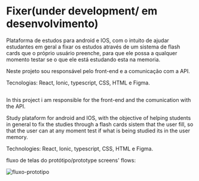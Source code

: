 # Fixer(under development/ em desenvolvimento)
Plataforma de estudos para android e IOS, com o intuito de ajudar estudantes em geral a fixar os estudos através de um sistema de flash cards que o próprio usuário preenche,
para que ele possa a qualquer momento testar se o que ele está estudando esta na memoria. 

Neste projeto sou responsável pelo front-end e a comunicação com a API.

Tecnologias: React, Ionic, typescript, CSS, HTML e Figma.

##

In this project i am responsible for the front-end and the comunication with the API.

Study plataform for android and IOS, with the objective of helping students in general to fix the studies through a flash cards sistem that the user fill, so that the user can at any moment test if what is being studied its in the user memory. 

Technologies: React, Ionic, typescript, CSS, HTML e Figma.

fluxo de telas do protótipo/prototype screens' flows:

![fluxo-prototipo](https://user-images.githubusercontent.com/62312987/125363813-aed04500-e347-11eb-8c37-59a10945a4d3.png)




